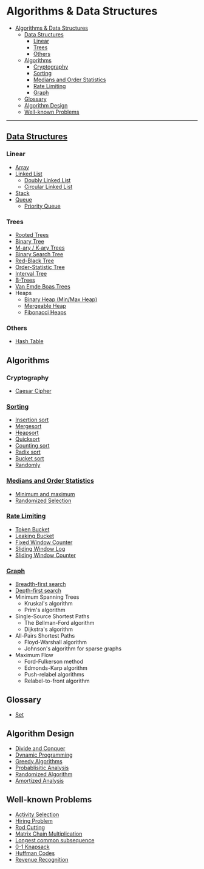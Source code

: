 # Algorithms & Data Structures

- [Algorithms & Data Structures](#algorithms--data-structures)
  - [Data Structures](#data-structures)
    - [Linear](#linear)
    - [Trees](#trees)
    - [Others](#others)
  - [Algorithms](#algorithms)
    - [Cryptography](#cryptography)
    - [Sorting](#sorting)
    - [Medians and Order Statistics](#medians-and-order-statistics)
    - [Rate Limiting](#rate-limiting)
    - [Graph](#graph)
  - [Glossary](#glossary)
  - [Algorithm Design](#algorithm-design)
  - [Well-known Problems](#well-known-problems)

---

## [Data Structures](ds)

### Linear

* [Array](ds/linear/array)
* [Linked List](ds/linear/linked-list)
    * [Doubly Linked List](ds/linear/linked-list/doubly)
    * [Circular Linked List](ds/linear/linked-list/circular)
* [Stack](ds/linear/stack)
* [Queue](ds/linear/queue)
    * [Priority Queue](ds/linear/queue/priority-queue)

### Trees

* [Rooted Trees](ds/trees)
* [Binary Tree](ds/trees/binary-tree)
* [M-ary / K-ary Trees](ds/trees/m-ary)
* [Binary Search Tree](ds/trees/bst)
* [Red-Black Tree](ds/trees/red-black-tree)
* [Order-Statistic Tree](ds/trees/order-statistic-tree)
* [Interval Tree](ds/trees/interval-tree)
* [B-Trees](ds/trees/b-trees)
* [Van Emde Boas Trees](ds/trees/van-emde-boas)
* Heaps
  * [Binary Heap (Min/Max Heap)](ds/trees/heap/binary-heap)
  * [Mergeable Heap](ds/trees/heap/mergeable-heap)
  * [Fibonacci Heaps](ds/trees/heap/fibonacci)

### Others

* [Hash Table](ds/hash-table)

## Algorithms

### Cryptography

* [Caesar Cipher](crypto/caesar)

### [Sorting](sorting)

* [Insertion sort](sorting/insertion_sort)
* [Mergesort](sorting/mergesort)
* [Heapsort](sorting/heapsort)
* [Quicksort](sorting/quicksort)
* [Counting sort](sorting/counting_sort)
* [Radix sort](sorting/radix_sort)
* [Bucket sort](sorting/bucket_sort)
* [Randomly](sorting/randomly)

### [Medians and Order Statistics](statistics)

* [Minimum and maximum](statistics/min-max)
* [Randomized Selection](statistics/randomized-selection)

### [Rate Limiting](rate-limiting)

* [Token Bucket](rate-limiting/token-bucket)
* [Leaking Bucket](rate-limiting/leaking-bucket)
* [Fixed Window Counter](rate-limiting/fixed-window-counter)
* [Sliding Window Log](rate-limiting/sliding-window-log)
* [Sliding Window Counter](rate-limiting/sliding-window-counter)

### [Graph](graph)

* [Breadth-first search](graph/bfs)
* [Depth-first search](graph/dfs)
* Minimum Spanning Trees
  * Kruskal's algorithm
  * Prim's algorithm
* Single-Source Shortest Paths
  * The Bellman-Ford algorithm
  * Dijkstra's algorithm
* All-Pairs Shortest Paths
  * Floyd-Warshall algorithm
  * Johnson's algorithm for sparse graphs
* Maximum Flow
  * Ford-Fulkerson method
  * Edmonds-Karp algorithm
  * Push-relabel algorithms
  * Relabel-to-front algorithm

## Glossary

* [Set](ds/set)

## Algorithm Design

* [Divide and Conquer](glossary/dq.md)
* [Dynamic Programming](glossary/dynamic-programming.md)
* [Greedy Algorithms](glossary/greedy-algorithms)
* [Probablisitic Analysis](glossary/probabilistic-analysis.md)
* [Randomized Algorithm](glossary/randomized-algo.md)
* [Amortized Analysis](glossary/amortized-analysis)

## Well-known Problems

* [Activity Selection](problems/activity-selection)
* [Hiring Problem](problems/hiring)
* [Rod Cutting](problems/rod-cutting)
* [Matrix Chain Multiplication](problems/matrix-chain-mult)
* [Longest common subsequence](problems/lcs)
* [0-1 Knapsack](problems/0-1-knapsack)
* [Huffman Codes](problems/huffman-codes)
* [Revenue Recognition](problems/revenue-recognition)
